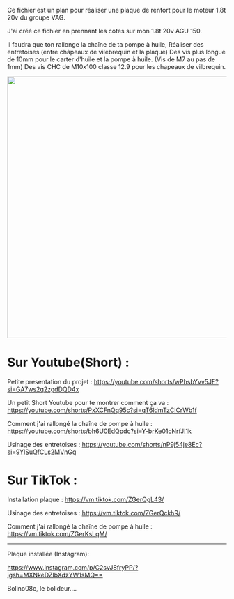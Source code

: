 Ce fichier est un plan pour réaliser une plaque de renfort pour le moteur 1.8t 20v du groupe VAG.

J'ai créé ce fichier en prennant les côtes sur mon 1.8t 20v AGU 150.

Il faudra que ton rallonge la chaîne de ta pompe à huile, 
Réaliser des entretoises (entre châpeaux de vilebrequin et la plaque)
Des vis plus longue de 10mm pour le carter d'huile et la pompe à huile. (Vis de M7 au pas de 1mm)
Des vis CHC de M10x100 classe 12.9 pour les chapeaux de vilbrequin.

<img src="https://github.com/Bolino08C/Renfortbloc1820vt/blob/main/3D%20Plaque%20renfort%20bloc%201.8%2020vt.png" width="600" />

Sur Youtube(Short) :
=============

Petite presentation du projet :
https://youtube.com/shorts/wPhsbYvv5JE?si=GA7ws2q2zgdDQD4x

Un petit Short Youtube pour te montrer comment ça va : 
https://youtube.com/shorts/PxXCFnQq95c?si=qT6ldmTzClCrWb1f

Comment j'ai rallongé la chaîne de pompe à huile :
https://youtube.com/shorts/bh6U0EdQpdc?si=Y-brKe01cNrfJI1k

Usinage des entretoises :
https://youtube.com/shorts/nP9j54je8Ec?si=9YlSuQfCLs2MVnGq

Sur TikTok : 
============

Installation plaque :
https://vm.tiktok.com/ZGerQgL43/

Usinage des entretoises :
https://vm.tiktok.com/ZGerQckhR/

Comment j'ai rallongé la chaîne de pompe à huile :
https://vm.tiktok.com/ZGerKsLqM/

-------

Plaque installée (Instagram):

https://www.instagram.com/p/C2svJ8fryPP/?igsh=MXNkeDZlbXdzYW1sMQ==

 
Bolino08c, le bolideur....
